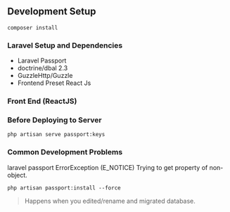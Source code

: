 ## Development Setup
```
composer install
```

### Laravel Setup and Dependencies
- Laravel Passport
- doctrine/dbal 2.3
- GuzzleHttp/Guzzle
- Frontend Preset React Js

### Front End (ReactJS)

### Before Deploying to Server
```
php artisan serve passport:keys
```

### Common Development Problems
laravel passport ErrorException (E_NOTICE) Trying to get property of non-object.
```
php artisan passport:install --force
```
> Happens when you edited/rename and migrated database.
